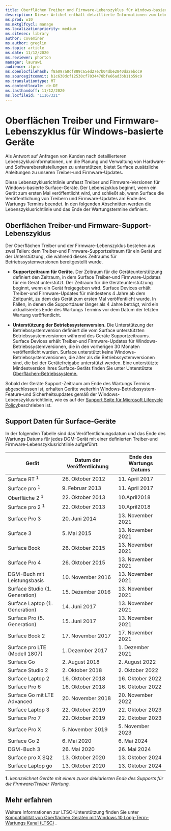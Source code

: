 ```yaml
---
title: Oberflächen Treiber und Firmware-Lebenszyklus für Windows-basierte Geräte
description: Dieser Artikel enthält detaillierte Informationen zum Lebenszyklus, die bei der Planung und Verwaltung von Hardware-und Softwarebereitstellungen helfen.
ms.prod: w10
ms.mktglfcycl: manage
ms.localizationpriority: medium
ms.sitesec: library
author: coveminer
ms.author: greglin
ms.topic: article
ms.date: 11/12/2020
ms.reviewer: phorton
manager: laurawi
audience: itpro
ms.openlocfilehash: f8a097a8cf889c65ed27e7b04dbe2840da2ebcc9
ms.sourcegitcommit: b1c630dcf12530cf7034478bfe66ad3bb11b59c9
ms.translationtype: MT
ms.contentlocale: de-DE
ms.lasthandoff: 11/12/2020
ms.locfileid: "11167321"
---
```

# Oberflächen Treiber und Firmware-Lebenszyklus für Windows-basierte Geräte
 
Als Antwort auf Anfragen von Kunden nach detaillierteren Lebenszyklusinformationen, um die Planung und Verwaltung von Hardware-und Softwarebereitstellungen zu unterstützen, bietet Surface zusätzliche Anleitungen zu unseren Treiber-und Firmware-Updates.
 
Diese Lebenszyklusrichtlinie umfasst Treiber und Firmware-Versionen für Windows-basierte Surface-Geräte. Der Lebenszyklus beginnt, wenn ein Gerät zum ersten Mal veröffentlicht wird, und schließt ab, wenn Surface die Veröffentlichung von Treibern und Firmware-Updates am Ende des Wartungs Termins beendet. In den folgenden Abschnitten werden die Lebenszyklusrichtlinie und das Ende der Wartungstermine definiert.

## Oberflächen Treiber-und Firmware-Support-Lebenszyklus
 
Der Oberflächen Treiber und der Firmware-Lebenszyklus bestehen aus zwei Teilen: dem Treiber-und Firmware-Supportzeitraum für ein Gerät und der Unterstützung, die während dieses Zeitraums für Betriebssystemversionen bereitgestellt wurde.

- **Supportzeitraum für Geräte.** Der Zeitraum für die Geräteunterstützung definiert den Zeitraum, in dem Surface Treiber-und Firmware-Updates für ein Gerät unterstützt. Der Zeitraum für die Geräteunterstützung beginnt, wenn ein Gerät freigegeben wird. Surface Devices erhält Treiber-und Firmware-Updates für mindestens 4 Jahre ab dem Zeitpunkt, zu dem das Gerät zum ersten Mal veröffentlicht wurde. In Fällen, in denen die Supportdauer länger als 4 Jahre beträgt, wird ein aktualisiertes Ende des Wartungs Termins vor dem Datum der letzten Wartung veröffentlicht.

- **Unterstützung der Betriebssystemversion.** Die Unterstützung der Betriebssystemversion definiert die vom Surface unterstützten Betriebssystemversionen während des Geräte Supportzeitraums. Surface Devices erhält Treiber-und Firmware-Updates für Windows-Betriebssystemversionen, die in den vorherigen 30 Monaten veröffentlicht wurden. Surface unterstützt keine Windows-Betriebssystemversionen, die älter als die Betriebssystemversionen sind, die bei der Gerätefreigabe unterstützt werden. Eine unterstützte Mindestversion Ihres Surface-Geräts finden Sie unter Unterstützte [Oberflächen-Betriebssysteme.](https://support.microsoft.com/help/2858199/surface-supported-operating-systems)  

 
Sobald der Geräte Support-Zeitraum am Ende des Wartungs Termins abgeschlossen ist, erhalten Geräte weiterhin Windows-Betriebssystem-Feature-und Sicherheitsupdates gemäß der Windows-Lebenszyklusrichtlinie, wie es auf der  [Support Seite für Microsoft Lifecycle Policy](https://support.microsoft.com/hub/4095338/microsoft-lifecycle-policy)beschrieben ist.
 

## Support Daten für Surface-Geräte

In der folgenden Tabelle sind das Veröffentlichungsdatum und das Ende des Wartungs Datums für jedes DGM-Gerät mit einer definierten Treiber-und Firmware-Lebenszyklusrichtlinie aufgeführt:
 

 Gerät                             | Datum der Veröffentlichung | Ende des Wartungs Datums |
| ---------------------------------- | ------------ | --------------------- |
| Surface RT <sup> 1</sup>             | 26. Oktober 2012   | 11. April 2017             |
| Surface pro <sup> 1</sup>            | 9. Februar 2013     | 11. April 2017             |
| Oberfläche 2 <sup> 1</sup>              | 22. Oktober 2013   | 10.April2018             |
| Surface pro 2 <sup> 1</sup>          | 22. Oktober 2013   | 10.April2018             |
| Surface Pro 3                      | 20. Juni 2014    | 13. November 2021            |
| Surface 3                          | 5. Mai 2015     | 13. November 2021            |
| Surface Book                       | 26. Oktober 2015   | 13. November 2021            |
| Surface Pro 4                      | 26. Oktober 2015   | 13. November 2021            |
| DGM-Buch mit Leistungsbasis | 10. November 2016   | 13. November 2021            |
| Surface Studio (1. Generation)           | 15. Dezember 2016   | 13. November 2021            |
| Surface Laptop (1. Generation)           | 14. Juni 2017    | 13. November 2021            |
| Surface Pro (5. Generation)              | 15. Juni 2017    | 13. November 2021            |
| Surface Book 2                     | 17. November 2017   | 17. November 2021            |
| Surface pro LTE (Modell 1807)       | 1. Dezember 2017    | 1. Dezember 2021             |
| Surface Go                         | 2. August 2018     | 2. August 2022              |
| Surface Studio 2                   | 2. Oktober 2018    | 2. Oktober 2022             |
| Surface Laptop 2                   | 16. Oktober 2018   | 16. Oktober 2022            |
| Surface Pro 6                      | 16. Oktober 2018   | 16. Oktober 2022            |
| Surface Go mit LTE Advanced       | 20. November 2018   | 20. November 2022            |
| Surface Laptop 3                   | 22. Oktober 2019   | 22. Oktober 2023            |
| Surface Pro 7                      | 22. Oktober 2019   | 22. Oktober 2023            |
| Surface Pro X                      | 5. November 2019    | 5. November 2023             |
| Surface Go 2                       | 6. Mai 2020     | 6. Mai 2024              |
| DGM-Buch 3                     | 26. Mai 2020    | 26. Mai 2024             |
| Surface pro X SQ2                  | 13. Oktober 2020   | 13. Oktober 2024            |
| Surface Laptop go                  | 13. Oktober 2020   | 13. Oktober 2024            |

 
 **1.** *kennzeichnet Geräte mit einem zuvor deklarierten Ende des Supports für die Firmware/Treiber Wartung.*
 
## Mehr erfahren

Weitere Informationen zur LTSC-Unterstützung finden Sie unter [Kompatibilität von Oberflächen Geräten mit Windows 10 Long-Term-Wartungs Kanal (LTSC)](surface-device-compatibility-with-windows-10-ltsc.md) .
 
 

